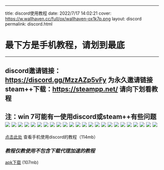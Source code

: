 ---
title: discord使用教程
date: 2022/7/17 14:02:21
cover: https://w.wallhaven.cc/full/ox/wallhaven-ox1k7p.png
layout: discord
permalink: discord.html

# 最下方是手机教程，请划到最底

---------------------------------
discord邀请链接：https://discord.gg/MzzAZp5vFy 为永久邀请链接
steam++下载：https://steampp.net/
**请向下划看教程**
---------------------------------------
注：win 7可能有一使用discord或steam++有些问题
![](https://z3.ax1x.com/2021/10/01/4T6dQU.png)
![](https://z3.ax1x.com/2021/10/01/4T6cJx.png)
![](https://z3.ax1x.com/2021/10/01/4T6NWV.png)
![](https://z3.ax1x.com/2021/10/01/4T6UzT.png)
![](https://z3.ax1x.com/2021/10/01/4T6rw9.png)
![](https://z3.ax1x.com/2021/10/01/4T6Yiq.png)
![](https://z3.ax1x.com/2021/10/01/4T6soR.png)
![](https://z3.ax1x.com/2021/10/01/4T6wyF.png)
![](https://z3.ax1x.com/2021/10/01/4T6tJ0.png)
![](https://z3.ax1x.com/2021/10/01/4T66F1.png)
![](https://z3.ax1x.com/2021/10/01/4T60L4.png)
![](https://z3.ax1x.com/2021/10/01/4T6DeJ.png)
![](https://z3.ax1x.com/2021/10/01/4T6gW6.png)
![](https://img13.360buyimg.com/ddimg/jfs/t1/6069/21/13597/99341/61481619E583179d7/0e181acf32ff24c2.png)
![](https://img11.360buyimg.com/ddimg/jfs/t1/211140/23/1346/133823/61481619E098e2c95/0e26255fc9190c82.png)
![](https://img12.360buyimg.com/ddimg/jfs/t1/203101/7/7329/72683/61481619E6bff72de/0d9621afbc18d30e.png)
![](https://img10.360buyimg.com/ddimg/jfs/t1/88134/27/19221/83964/61481619Edb99e784/156753642cc3a4fc.png)
![](https://img14.360buyimg.com/ddimg/jfs/t1/205593/3/7371/138370/61481619Eeba941cb/6f535d5dbad7d604.png)
![](https://img14.360buyimg.com/ddimg/jfs/t1/176757/20/21551/128754/61481619E3d1b2718/87bbcf04320611bf.png)
![](https://img13.360buyimg.com/ddimg/jfs/t1/200288/24/9122/8948/61481619Eae69eef0/00726f228808f7e0.png)
![](https://img10.360buyimg.com/ddimg/jfs/t1/120773/21/19735/138204/61481619E34b6c780/c997f5a1d2afc113.png)
![](https://img11.360buyimg.com/ddimg/jfs/t1/199789/11/9152/116946/61481619E0b0642a0/bc87bdcf250972e7.png)
![](https://img11.360buyimg.com/ddimg/jfs/t1/203261/9/7336/222434/6148161aEc28a8aa7/b8aede4b1e4723fd.png)
![](https://img12.360buyimg.com/ddimg/jfs/t1/88317/35/18013/165632/61481619E9ced0c8b/18f06e6b8baf661f.png)
---------------------------------------
[点击此处](https://chuxueyu.ml/cxy/Others/discord%20%E6%89%8B%E6%9C%BA%E8%BF%9B%E5%85%A5%E6%95%99%E7%A8%8B.mp4?preview) 查看手机使用discord的教程（114mb）
### _教程仅教使用不包含下载代理加速的教程_
[apk下载](https://chuxueyu.ml/cxy/Others/Discord_126.17%20-%20Stable.apk) (107mb)
